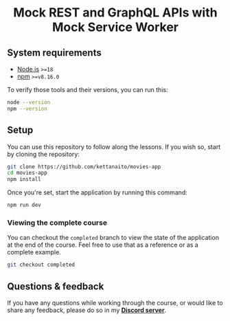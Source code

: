 <h1 align="center">Mock REST and GraphQL APIs with Mock Service Worker</h1>

## System requirements

- [Node.js](https://nodejs.org/) `>=18`
- [npm](https://www.npmjs.com/) `>=v8.16.0`

To verify those tools and their versions, you can run this:

```sh
node --version
npm --version
```

## Setup

You can use this repository to follow along the lessons. If you wish so, start by cloning the repository:

```sh
git clone https://github.com/kettanaito/movies-app
cd movies-app
npm install
```

Once you're set, start the application by running this command:

```sh
npm run dev
```

### Viewing the complete course

You can checkout the `completed` branch to view the state of the application at the end of the course. Feel free to use that as a reference or as a complete example.

```sh
git checkout completed
```

## Questions & feedback

If you have any questions while working through the course, or would like to share any feedback, please do so in my [**Discord server**](https://discord.gg/z29WbnfDC5).
